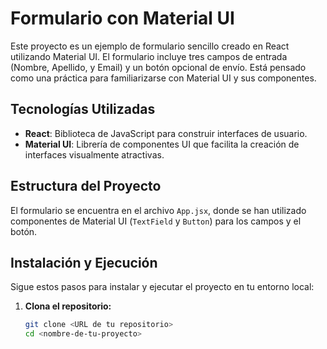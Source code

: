 # Formulario con Material UI

Este proyecto es un ejemplo de formulario sencillo creado en React utilizando Material UI. El formulario incluye tres campos de entrada (Nombre, Apellido, y Email) y un botón opcional de envío. Está pensado como una práctica para familiarizarse con Material UI y sus componentes.

## Tecnologías Utilizadas

- **React**: Biblioteca de JavaScript para construir interfaces de usuario.
- **Material UI**: Librería de componentes UI que facilita la creación de interfaces visualmente atractivas.


## Estructura del Proyecto

El formulario se encuentra en el archivo `App.jsx`, donde se han utilizado componentes de Material UI (`TextField` y `Button`) para los campos y el botón.

## Instalación y Ejecución

Sigue estos pasos para instalar y ejecutar el proyecto en tu entorno local:

1. **Clona el repositorio:**

   ```bash
   git clone <URL de tu repositorio>
   cd <nombre-de-tu-proyecto>
